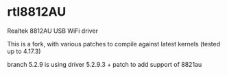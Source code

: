 # rtl8812AU
Realtek 8812AU USB WiFi driver

This is a fork, with various patches to compile against latest kernels (tested up to 4.17.3)

branch 5.2.9 is using driver 5.2.9.3 + patch to add support of 8821au
